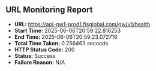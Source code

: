 ## URL Monitoring Report

- **URL:** https://api-gw1-prod1.fisglobal.com/gw/v1/health
- **Start Time:** 2025-06-06T20:59:22.816253
- **End Time:** 2025-06-06T20:59:23.072716
- **Total Time Taken:** 0.256463 seconds
- **HTTP Status Code:** 200
- **Status:** Success
- **Failure Reason:** N/A
